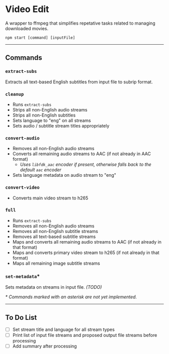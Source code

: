# Video Edit

A wrapper to ffmpeg that simplifies repetative tasks related to managing downloaded movies.

`npm start [command] [inputFile]`

---

## Commands

### `extract-subs`

Extracts all text-based English subtitles from input file to subrip format.

### `cleanup`

- Runs `extract-subs`
- Strips all non-English audio streams
- Strips all non-English subtitles
- Sets language to "eng" on all streams
- Sets audio / subtitle stream titles appropriately

### `convert-audio`

- Removes all non-English audio streams
- Converts all remaining audio streams to AAC (if not already in AAC format)
  - _Uses `libfdk_aac` encoder if present, otherwise falls back to the default `aac` encoder_
- Sets language metadata on audio stream to "eng"

### `convert-video`

- Converts main video stream to h265

### `full`

- Runs `extract-subs`
- Removes all non-English audio streams
- Removes all non-English subtitle streams
- Removes all text-based subtitle streams
- Maps and converts all remaining audio streams to AAC (if not already in that format)
- Maps and converts primary video stream to h265 (if not already in that format)
- Maps all remaining image subtitle streams

### `set-metadata`\*

Sets metadata on streams in input file. _(TODO)_

_\* Commands marked with an asterisk are not yet implemented._

---

## To Do List

- [ ] Set stream title and language for all stream types
- [ ] Print list of input file streams and proposed output file streams before processing
- [ ] Add summary after processing
